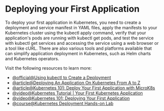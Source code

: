 # Deploying your First Application

To deploy your first application in Kubernetes, you need to create a deployment and service manifest in YAML files, apply the manifests to your Kubernetes cluster using the kubectl apply command, verify that your application's pods are running with kubectl get pods, and test the service with kubectl get services and accessing the service using a web browser or a tool like cURL. There are also various tools and platforms available that can simplify application deployment in Kubernetes, such as Helm charts and Kubernetes operators.

Visit the following resources to learn more:

- [@official@Using kubectl to Create a Deployment](https://kubernetes.io/docs/tutorials/kubernetes-basics/deploy-app/deploy-intro/)
- [@article@Deploying An Application On Kubernetes From A to Z](https://web.archive.org/web/20230326150953/https://www.weave.works/blog/deploying-an-application-on-kubernetes-from-a-to-z)
- [@article@Kubernetes 101: Deploy Your First Application with MicroK8s](https://thenewstack.io/kubernetes-101-deploy-your-first-application-with-microk8s/)
- [@video@Kubernetes Tutorial | Your First Kubernetes Application](https://www.youtube.com/watch?v=Vj6EFnav5Mg)
- [@video@Kubernetes 101: Deploying Your First Application](https://www.youtube.com/watch?v=XltFOyGanYE)
- [@course@Kubernetes Deployment Hands-on Lab](https://kodekloud.com/studio/labs/kubernetes/deployments-stable)
